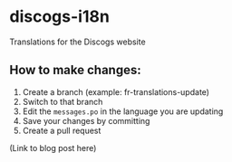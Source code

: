 discogs-i18n
============

Translations for the Discogs website

## How to make changes:

1. Create a branch (example: fr-translations-update)
2. Switch to that branch
3. Edit the `messages.po` in the language you are updating
4. Save your changes by committing
5. Create a pull request

(Link to blog post here)
